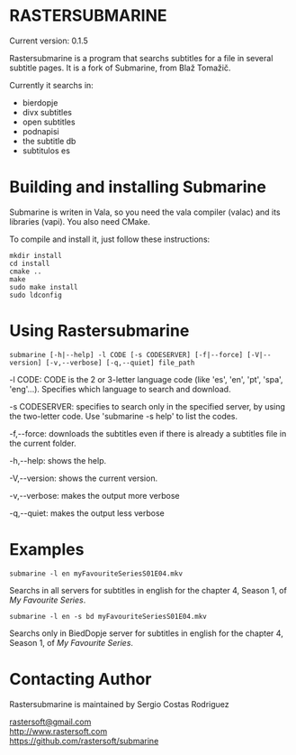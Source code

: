 RASTERSUBMARINE
===============

Current version: 0.1.5

Rastersubmarine is a program that searchs subtitles for a file in several subtitle pages. It is a fork of Submarine, from Blaž Tomažič.

Currently it searchs in:

  * bierdopje
  * divx subtitles
  * open subtitles
  * podnapisi
  * the subtitle db
  * subtitulos es

Building and installing Submarine
=================================

Submarine is writen in Vala, so you need the vala compiler (valac) and its libraries (vapi). You also need CMake.

To compile and install it, just follow these instructions:

    mkdir install
    cd install
    cmake ..
    make
    sudo make install
    sudo ldconfig


Using Rastersubmarine
=====================

    submarine [-h|--help] -l CODE [-s CODESERVER] [-f|--force] [-V|--version] [-v,--verbose] [-q,--quiet] file_path

-l CODE: CODE is the 2 or 3-letter language code (like 'es', 'en', 'pt', 'spa', 'eng'...). Specifies which language to search and download.

-s CODESERVER: specifies to search only in the specified server, by using the two-letter code. Use 'submarine -s help' to list the codes.

-f,--force: downloads the subtitles even if there is already a subtitles file in the current folder.

-h,--help: shows the help.

-V,--version: shows the current version.

-v,--verbose: makes the output more verbose

-q,--quiet: makes the output less verbose


Examples
========

    submarine -l en myFavouriteSeriesS01E04.mkv

Searchs in all servers for subtitles in english for the chapter 4, Season 1, of *My Favourite Series*.

    submarine -l en -s bd myFavouriteSeriesS01E04.mkv

Searchs only in BiedDopje server for subtitles in english for the chapter 4, Season 1, of *My Favourite Series*.


Contacting Author
=================

Rastersubmarine is maintained by Sergio Costas Rodriguez

rastersoft@gmail.com  
http://www.rastersoft.com  
https://github.com/rastersoft/submarine

